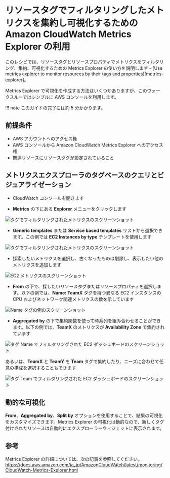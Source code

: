 # リソースタグでフィルタリングしたメトリクスを集約し可視化するための Amazon CloudWatch Metrics Explorer の利用

このレシピでは、リソースタグとリソースプロパティでメトリクスをフィルタリング、集約、可視化するための Metrics Explorer の使い方を説明します - [Use metrics explorer to monitor resources by their tags and properties][metrics-explorer]。

Metrics Explorer で可視化を作成する方法はいくつかありますが、このウォークスルーではシンプルに AWS コンソールを利用します。

!!! note
    このガイドの完了には約 5 分かかります。

## 前提条件

* AWS アカウントへのアクセス権
* AWS コンソールから Amazon CloudWatch Metrics Explorer へのアクセス権
* 関連リソースにリソースタグが設定されていること

## メトリクスエクスプローラのタグベースのクエリとビジュアライゼーション

* CloudWatch コンソールを開きます

* **Metrics** の下にある **Explorer** メニューをクリックします

![タグでフィルタリングされたメトリクスのスクリーンショット](../images/metrics-explorer-filter-by-tags/metrics-explorer-cw-menu.png)

* **Generic templates** または **Service based templates** リストから選択できます。この例では **EC2 Instances by type** テンプレートを使用します

![タグでフィルタリングされたメトリクスのスクリーンショット](../images/metrics-explorer-filter-by-tags/metrics-explorer-templates-ec2-by-type.png)

* 探索したいメトリクスを選択し、古くなったものは削除し、表示したい他のメトリクスを追加します

![EC2 メトリクスのスクリーンショット](../images/metrics-explorer-filter-by-tags/metrics-explorer-ec2-metrics.png)

* **From** の下で、探したいリソースタグまたはリソースプロパティを選択します。以下の例では、**Name: TeamX** タグを持つ異なる EC2 インスタンスの CPU およびネットワーク関連メトリクスの数を示しています

![Name タグの例のスクリーンショット](../images/metrics-explorer-filter-by-tags/metrics-explorer-teamx-name-tag.png)

* **Aggregated by** の下で集約関数を使って時系列を組み合わせることができます。以下の例では、**TeamX** のメトリクスが **Availability Zone** で集約されています

![タグ Name でフィルタリングされた EC2 ダッシュボードのスクリーンショット](../images/metrics-explorer-filter-by-tags/metrics-explorer-ec2-by-tag-name-dashboard.png)

あるいは、**TeamX** と **TeamY** を **Team** タグで集約したり、ニーズに合わせて任意の構成を選択することもできます

![タグ Team でフィルタリングされた EC2 ダッシュボードのスクリーンショット](../images/metrics-explorer-filter-by-tags/metrics-explorer-ec2-by-tag-team-dashboard.png)

## 動的な可視化
**From**、**Aggregated by**、**Split by** オプションを使用することで、結果の可視化をカスタマイズできます。Metrics Explorer の可視化は動的なので、新しくタグ付けされたリソースは自動的にエクスプローラーウィジェットに表示されます。

## 参考

Metrics Explorer の詳細については、次の記事を参照してください。
https://docs.aws.amazon.com/ja_jp/AmazonCloudWatch/latest/monitoring/CloudWatch-Metrics-Explorer.html
